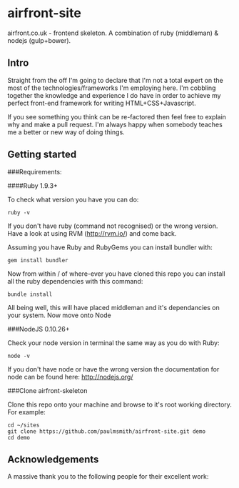 airfront-site
=============

airfront.co.uk - frontend skeleton. A combination of ruby (middleman) & nodejs (gulp+bower).

Intro
-------------

Straight from the off I'm going to declare that I'm not a total expert on the most of the technologies/frameworks I'm employing here. I'm cobbling together the knowledge and experience I do have in order to achieve my perfect front-end framework for writing HTML+CSS+Javascript.

If you see something you think can be re-factored then feel free to explain why and make a pull request. I'm always happy when somebody teaches me a better or new way of doing things.

Getting started
-------------

###Requirements:

####Ruby 1.9.3+

To check what version you have you can do:

```
ruby -v
```

If you don't have ruby (command not recognised) or the wrong version. Have a look at using RVM (http://rvm.io/) and come back.

Assuming you have Ruby and RubyGems you can install bundler with:

```
gem install bundler
```

Now from within / of where-ever you have cloned this repo you can install all the ruby dependencies with this command:

```
bundle install
```

All being well, this will have placed middleman and it's dependancies on your system. Now move onto Node

###NodeJS 0.10.26+

Check your node version in terminal the same way as you do with Ruby:

```
node -v
```

If you don't have node or have the wrong version the documentation for node can be found here: http://nodejs.org/

###Clone airfront-skeleton

Clone this repo onto your machine and browse to it's root working directory. For example:

```
cd ~/sites
git clone https://github.com/paulmsmith/airfront-site.git demo
cd demo
```

Acknowledgements
-------------

A massive thank you to the following people for their excellent work:

